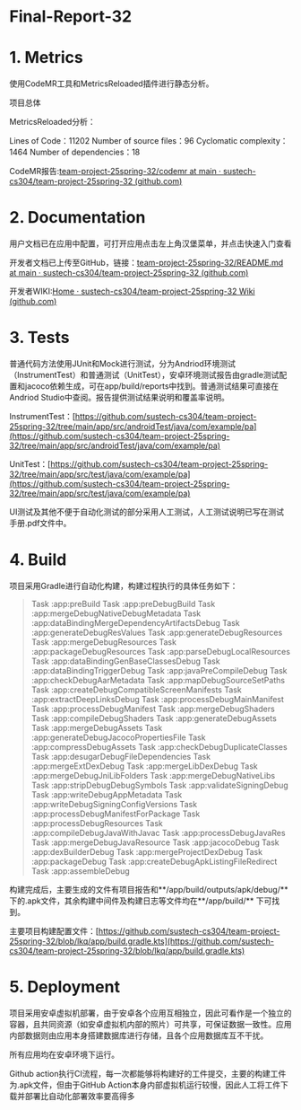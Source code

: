 # Final-Report-32

# 1. Metrics

使用CodeMR工具和MetricsReloaded插件进行静态分析。

项目总体

MetricsReloaded分析：

Lines of Code：11202
Number of source files：96
Cyclomatic complexity：1464
Number of dependencies：18

CodeMR报告:[team-project-25spring-32/codemr at main · sustech-cs304/team-project-25spring-32 (github.com)](https://github.com/sustech-cs304/team-project-25spring-32/tree/main/codemr)

# 2. Documentation

用户文档已在应用中配置，可打开应用点击左上角汉堡菜单，并点击快速入门查看

开发者文档已上传至GitHub，链接：[team-project-25spring-32/README.md at main · sustech-cs304/team-project-25spring-32 (github.com)](https://github.com/sustech-cs304/team-project-25spring-32/blob/main/README.md)

开发者WIKI:[Home · sustech-cs304/team-project-25spring-32 Wiki (github.com)](https://github.com/sustech-cs304/team-project-25spring-32/wiki)

# 3. Tests

普通代码方法使用JUnit和Mock进行测试，分为Andriod环境测试（InstrumentTest）和普通测试（UnitTest），安卓环境测试报告由gradle测试配置和jacoco依赖生成，可在app/build/reports中找到。普通测试结果可直接在Andriod Studio中查阅。报告提供测试结果说明和覆盖率说明。

InstrumentTest：[https://github.com/sustech-cs304/team-project-25spring-32/tree/main/app/src/androidTest/java/com/example/pa](https://github.com/sustech-cs304/team-project-25spring-32/tree/main/app/src/androidTest/java/com/example/pa)

UnitTest：[https://github.com/sustech-cs304/team-project-25spring-32/tree/main/app/src/test/java/com/example/pa](https://github.com/sustech-cs304/team-project-25spring-32/tree/main/app/src/test/java/com/example/pa)

UI测试及其他不便于自动化测试的部分采用人工测试，人工测试说明已写在测试手册.pdf文件中。

# 4. Build

项目采用Gradle进行自动化构建，构建过程执行的具体任务如下：

> Task :app:preBuild
Task :app:preDebugBuild
Task :app:mergeDebugNativeDebugMetadata
Task :app:dataBindingMergeDependencyArtifactsDebug
Task :app:generateDebugResValues
Task :app:generateDebugResources
Task :app:mergeDebugResources
Task :app:packageDebugResources
Task :app:parseDebugLocalResources
Task :app:dataBindingGenBaseClassesDebug
Task :app:dataBindingTriggerDebug
Task :app:javaPreCompileDebug
Task :app:checkDebugAarMetadata
Task :app:mapDebugSourceSetPaths
Task :app:createDebugCompatibleScreenManifests
Task :app:extractDeepLinksDebug
Task :app:processDebugMainManifest
Task :app:processDebugManifest
Task :app:mergeDebugShaders
Task :app:compileDebugShaders
Task :app:generateDebugAssets
Task :app:mergeDebugAssets
Task :app:generateDebugJacocoPropertiesFile
Task :app:compressDebugAssets
Task :app:checkDebugDuplicateClasses
Task :app:desugarDebugFileDependencies
Task :app:mergeExtDexDebug
Task :app:mergeLibDexDebug
Task :app:mergeDebugJniLibFolders
Task :app:mergeDebugNativeLibs
Task :app:stripDebugDebugSymbols
Task :app:validateSigningDebug
Task :app:writeDebugAppMetadata
Task :app:writeDebugSigningConfigVersions
Task :app:processDebugManifestForPackage
Task :app:processDebugResources
Task :app:compileDebugJavaWithJavac
Task :app:processDebugJavaRes 
Task :app:mergeDebugJavaResource 
Task :app:jacocoDebug
Task :app:dexBuilderDebug
Task :app:mergeProjectDexDebug
Task :app:packageDebug
Task :app:createDebugApkListingFileRedirect
Task :app:assembleDebug
> 

构建完成后，主要生成的文件有项目报告和**/app/build/outputs/apk/debug/** 下的.apk文件，其余构建中间件及构建日志等文件均在**/app/build/** 下可找到。

主要项目构建配置文件：[https://github.com/sustech-cs304/team-project-25spring-32/blob/lkq/app/build.gradle.kts](https://github.com/sustech-cs304/team-project-25spring-32/blob/lkq/app/build.gradle.kts)

# 5. Deployment

项目采用安卓虚拟机部署，由于安卓各个应用互相独立，因此可看作是一个独立的容器，且共同资源（如安卓虚拟机内部的照片）可共享，可保证数据一致性。应用内部数据则由应用本身搭建数据库进行存储，且各个应用数据库互不干扰。

所有应用均在安卓环境下运行。

Github action执行CI流程，每一次都能够将构建好的工件提交，主要的构建工件为.apk文件，但由于GitHub Action本身内部虚拟机运行较慢，因此人工将工件下载并部署比自动化部署效率要高得多
